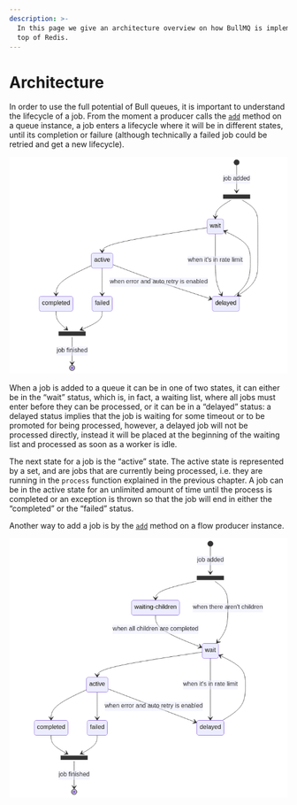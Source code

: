 ```yaml
---
description: >-
  In this page we give an architecture overview on how BullMQ is implemented on
  top of Redis.
---
```


# Architecture

In order to use the full potential of Bull queues, it is important to understand the lifecycle of a job. From the moment a producer calls the [`add`](../api/bullmq.queue.add.md) method on a queue instance, a job enters a lifecycle where it will be in different states, until its completion or failure (although technically a failed job could be retried and get a new lifecycle).

![Lifecycle of a job - Queue](<../.gitbook/assets/architecture (1).png>)

When a job is added to a queue it can be in one of two states, it can either be in the “wait” status, which is, in fact, a waiting list, where all jobs must enter before they can be processed, or it can be in a “delayed” status: a delayed status implies that the job is waiting for some timeout or to be promoted for being processed, however, a delayed job will not be processed directly, instead it will be placed at the beginning of the waiting list and processed as soon as a worker is idle.

The next state for a job is the “active” state. The active state is represented by a set, and are jobs that are currently being processed, i.e. they are running in the `process` function explained in the previous chapter. A job can be in the active state for an unlimited amount of time until the process is completed or an exception is thrown so that the job will end in either the “completed” or the “failed” status.

Another way to add a job is by the [`add`](../api/bullmq.flowproducer.add.md) method on a flow producer instance.

![Lifecycle of a job - Flow Producer](../.gitbook/assets/flow-architecture.png)

